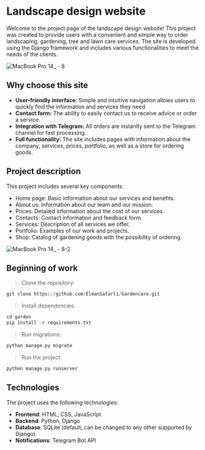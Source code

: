 # **Landscape design website**
Welcome to the project page of the landscape design website! This project was created to provide users with a convenient and simple way to order landscaping, gardening, tree and lawn care services. The site is developed using the Django framework and includes various functionalities to meet the needs of the clients.

![MacBook Pro 14_ - 8](https://github.com/ElmanSafarli/gardencare/assets/115394943/5f742bd7-3020-40c3-9f69-244e5ca3f584)


## Why choose this site
- **User-friendly interface:** Simple and intuitive navigation allows users to quickly find the information and services they need
- **Contact form:** The ability to easily contact us to receive advice or order a service.
- **Integration with Telegram:** All orders are instantly sent to the Telegram channel for fast processing.
- **Full functionality:** The site includes pages with information about the company, services, prices, portfolio, as well as a store for ordering goods.

## Project description
This project includes several key components:

- Home page: Basic information about our services and benefits.
- About us: Information about our team and our mission.
- Prices: Detailed information about the cost of our services.
- Contacts: Contact information and feedback form.
- Services: Description of all services we offer.
- Portfolio: Examples of our work and projects.
- Shop: Catalog of gardening goods with the possibility of ordering.

![MacBook Pro 14_ - 8-2](https://github.com/ElmanSafarli/gardencare/assets/115394943/8cca6179-6696-4a31-b757-daed1ff4a6c9)


## Beginning of work
> Clone the repository:
```python
git clone https://github.com/ElmanSafarli/Gardencare.git
```

> Install dependencies:
```python
cd garden
pip install -r requirements.txt
```

> Run migrations:
```python
python manage.py migrate
```

> Run the project:
```python
python manage.py runserver
```

## Technologies
The project uses the following technologies:

+ **Frontend**: HTML, CSS, JavaScript
+ **Backend**: Python, Django
+ **Database**: SQLite (default, can be changed to any other supported by Django)
+ **Notifications**: Telegram Bot API
